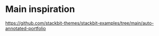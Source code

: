 # Main inspiration

https://github.com/stackbit-themes/stackbit-examples/tree/main/auto-annotated-portfolio
